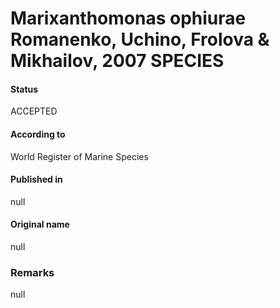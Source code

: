 # Marixanthomonas ophiurae Romanenko, Uchino, Frolova & Mikhailov, 2007 SPECIES

#### Status
ACCEPTED

#### According to
World Register of Marine Species

#### Published in
null

#### Original name
null

### Remarks
null